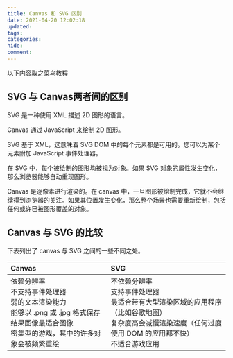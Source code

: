 ```yaml
---
title: Canvas 和 SVG 区别
date: 2021-04-20 12:02:18
updated:
tags:
categories:
hide:
comment:
---
```


以下内容取之菜鸟教程

## SVG 与 Canvas两者间的区别

SVG 是一种使用 XML 描述 2D 图形的语言。

Canvas 通过 JavaScript 来绘制 2D 图形。

SVG 基于 XML，这意味着 SVG DOM 中的每个元素都是可用的。您可以为某个元素附加 JavaScript 事件处理器。

在 SVG 中，每个被绘制的图形均被视为对象。如果 SVG 对象的属性发生变化，那么浏览器能够自动重现图形。

Canvas 是逐像素进行渲染的。在 canvas 中，一旦图形被绘制完成，它就不会继续得到浏览器的关注。如果其位置发生变化，那么整个场景也需要重新绘制，包括任何或许已被图形覆盖的对象。

## Canvas 与 SVG 的比较

下表列出了 canvas 与 SVG 之间的一些不同之处。

| Canvas                                                       | SVG                                                          |
| :----------------------------------------------------------- | :----------------------------------------------------------- |
| 依赖分辨率<br />不支持事件处理器<br />弱的文本渲染能力<br />能够以 .png 或 .jpg 格式保存结果图像最适合图像<br />密集型的游戏，其中的许多对象会被频繁重绘 | 不依赖分辨率<br />支持事件处理器<br />最适合带有大型渲染区域的应用程序（比如谷歌地图）<br />复杂度高会减慢渲染速度（任何过度使用 DOM 的应用都不快）<br />不适合游戏应用 |

